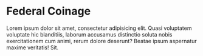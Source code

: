 # Federal Coinage

Lorem ipsum dolor sit amet, consectetur adipisicing elit. Quasi voluptatem voluptate hic blanditiis, laborum accusamus distinctio soluta nobis exercitationem cum animi, rerum dolore deserunt? Beatae ipsum aspernatur maxime veritatis! Sit.
